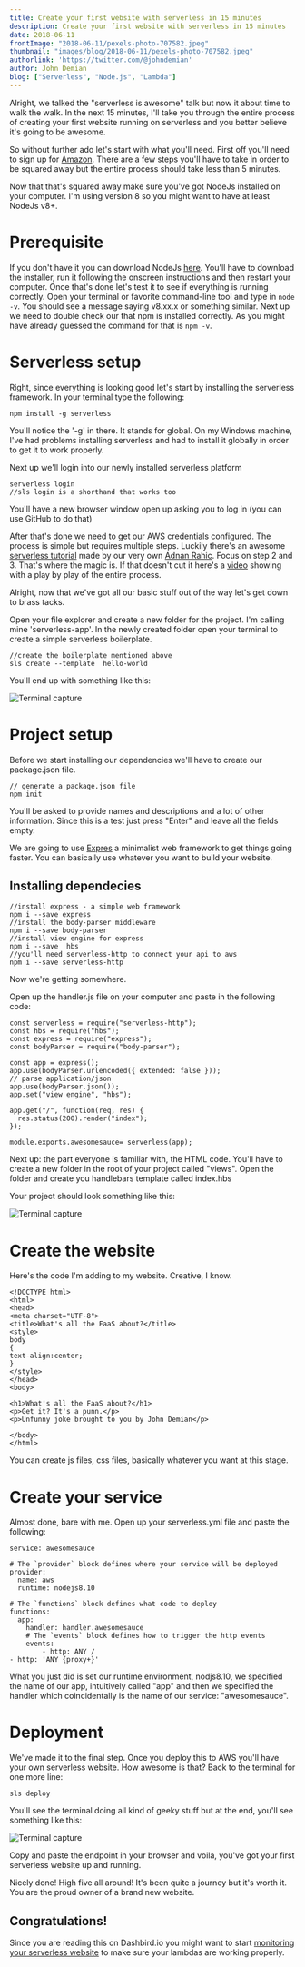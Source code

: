 ```yaml
---
title: Create your first website with serverless in 15 minutes
description: Create your first website with serverless in 15 minutes
date: 2018-06-11
frontImage: "2018-06-11/pexels-photo-707582.jpeg"
thumbnail: "images/blog/2018-06-11/pexels-photo-707582.jpeg"
authorlink: 'https://twitter.com/@johndemian'
author: John Demian
blog: ["Serverless", "Node.js", "Lambda"]
---
```


Alright, we talked the "serverless is awesome" talk but now it about time to walk the walk. In the next 15 minutes, I'll take you through the entire process of creating your first website running on serverless and you better believe it's going to be awesome.

So without further ado let's start with what you'll need. First off you'll need to sign up for [Amazon](https://portal.aws.amazon.com/billing/signup?type=enterprise#/start). There are a few steps you'll have to take in order to be squared away but the entire process should take less than 5 minutes.

Now that that's squared away make sure you've got NodeJs installed on your computer. I'm using version 8 so you might want to have at least NodeJs v8+. 


# Prerequisite #

If you don't have it you can download NodeJs [here](https://nodejs.org/en/). You'll have to download the installer, run it following the onscreen instructions and then restart your computer. Once that's done let's test it to see if everything is running correctly. Open your terminal or favorite command-line tool and type in `node -v`. You should see a message saying v8.xx.x or something similar. Next up we need to double check our that npm is installed correctly. As you might have already guessed the command for that is `npm -v`. 

# Serverless setup #

Right, since everything is looking good let's start by installing the serverless framework. In your terminal type the following:

```
npm install -g serverless
```

You'll notice the '-g' in there. It stands for global. On my Windows machine, I've had problems installing serverless and had to install it globally in order to get it to work properly. 

Next up we'll login into our newly installed serverless platform

```
serverless login
//sls login is a shorthand that works too
```

You'll have a new browser window open up asking you to log in (you can use GitHub to do that)

After that's done we need to get our AWS credentials configured. The process is simple but requires multiple steps. Luckily there's an awesome [serverless tutorial](https://hackernoon.com/a-crash-course-on-serverless-with-node-js-632b37d58b44) made by our very own [Adnan Rahic](https://twitter.com/adnanrahic). Focus on step 2 and 3. That's where the magic is. If that doesn't cut it here's a [video](https://www.youtube.com/watch?v=tgb_MRVylWw) showing with a play by play of the entire process.

Alright, now that we've got all our basic stuff out of the way let's get down to brass tacks.

Open your file explorer and create a new folder for the project. I'm calling mine 'serverless-app'. In the newly created folder open your terminal to create a simple serverless boilerplate.


```
//create the boilerplate mentioned above
sls create --template  hello-world

```
You'll end up with something like this:

![Terminal capture](/images/blog/2018-06-11/vTuYxVp.png "Serverless boilerplate")


# Project setup #

Before we start installing our dependencies we'll have to create our package.json file.


```
// generate a package.json file
npm init
```

You'll be asked to provide names and descriptions and a lot of other information. Since this is a test just press "Enter" and leave all the fields empty.


We are going to use [Expres](https://expressjs.com/) a minimalist web framework to get things going faster. You can basically use whatever you want to build your website. 

## Installing dependecies ##
```
//install express - a simple web framework
npm i --save express
//install the body-parser middleware
npm i --save body-parser
//install view engine for express
npm i --save  hbs
//you'll need serverless-http to connect your api to aws
npm i --save serverless-http
```

Now we're getting somewhere.

Open up the handler.js file on your computer and paste in the following code:


```
const serverless = require("serverless-http");
const hbs = require("hbs");
const express = require("express");
const bodyParser = require("body-parser");

const app = express();
app.use(bodyParser.urlencoded({ extended: false }));
// parse application/json
app.use(bodyParser.json());
app.set("view engine", "hbs");

app.get("/", function(req, res) {
  res.status(200).render("index");
});

module.exports.awesomesauce= serverless(app);
```

Next up: the part everyone is familiar with, the HTML code. You'll have to create a new folder in the root of your project called "views". Open the folder and create you handlebars template called index.hbs

Your project should look something like this:

![Terminal capture](/images/blog/2018-06-11/KCjjPfZ.png "Handlebars file")

# Create the website #

Here's the code I'm adding to my website. Creative, I know.

```
<!DOCTYPE html>
<html>
<head>
<meta charset="UTF-8">
<title>What's all the FaaS about?</title>
<style>
body
{
text-align:center;
}
</style>
</head>
<body>

<h1>What's all the FaaS about?</h1>
<p>Get it? It's a punn.</p>
<p>Unfunny joke brought to you by John Demian</p>

</body>
</html>

```
You can create js files, css files, basically whatever you want at this stage. 

# Create your service #

Almost done, bare with me. Open up your serverless.yml file and paste the following:

```
service: awesomesauce

# The `provider` block defines where your service will be deployed
provider:
  name: aws
  runtime: nodejs8.10

# The `functions` block defines what code to deploy
functions:
  app:
    handler: handler.awesomesauce
    # The `events` block defines how to trigger the http events
    events:
        - http: ANY /
- http: 'ANY {proxy+}'
```

What you just did is set our runtime environment, nodjs8.10, we specified the name of our app, intuitively called "app" and then we specified the handler which coincidentally is the name of our service: "awesomesauce".

# Deployment #

We've made it to the final step. Once you deploy this to AWS you'll have your own serverless website. How awesome is that? Back to the terminal for one more line:

```
sls deploy
```

You'll see the terminal doing all kind of geeky stuff but at the end, you'll see something like this:


![Terminal capture](/images/blog/2018-06-11/I6ZqTbL.png "Serverless website")

Copy and paste the endpoint in your browser and voila, you've got your first serverless website up and running.


Nicely done! High five all around! It's been quite a journey but it's worth it. You are the proud owner of a brand new website.

## Congratulations! ##

Since you are reading this on Dashbird.io you might want to start [monitoring your serverless website](https://dashbird.io/monitor-aws-lambda/) to make sure your lambdas are working properly.
